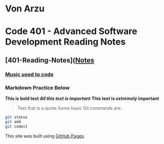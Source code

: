 
# Von Arzu

# Code 401 - Advanced Software Development Reading Notes

## [401-Reading-Notes]([Notes](https://arzuvon.github.io./reading-notes)

### [Music used to code](https://www.youtube.com/watch?v=M5QY2_8704o)

### Markdown Practice Below

**This is bold text**
***All this text is important***
**This text is *extremely* important**
> Text that is a quote
Some basic Git commands are:

```sh
git status
git add
git commit
```

This site was built using [GitHub Pages](https://pages.github.com/).
